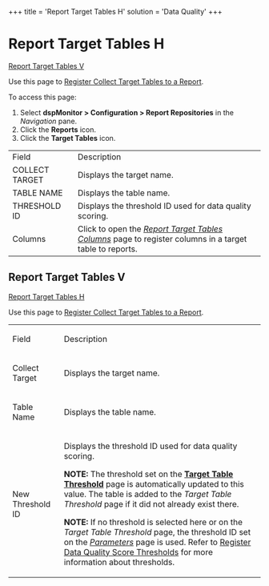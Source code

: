 +++
title = 'Report Target Tables H'
solution = 'Data Quality'
+++

# Report Target Tables H

[Report Target Tables V](#Report_V)

<div class="use">

Use this page to [Register Collect Target Tables to a
Report](../Use_Cases/Register_Collect_Target_Tables_to_a_Report).

</div>

To access this page:

1.  Select **dspMonitor \> Configuration \> Report Repositories** in the
    *Navigation* pane.
2.  Click the **Reports** icon.
3.  Click the **Target Tables**
icon.

|                |                                                                                                                                            |
| -------------- | ------------------------------------------------------------------------------------------------------------------------------------------ |
| Field          | Description                                                                                                                                |
| COLLECT TARGET | Displays the target name.                                                                                                                  |
| TABLE NAME     | Displays the table name.                                                                                                                   |
| THRESHOLD ID   | Displays the threshold ID used for data quality scoring.                                                                                   |
| Columns        | Click to open the *[Report Target Tables Columns](Report_Target_Table_Columns)* page to register columns in a target table to reports. |

## <span id="Report_V"></span>Report Target Tables V

[Report Target Tables H](#Report_H)

<div class="use">

Use this page to [Register Collect Target Tables to a
Report](../Use_Cases/Register_Collect_Target_Tables_to_a_Report).

</div>

<table>
<tbody>
<tr class="odd">
<td><p>Field</p></td>
<td><p>Description</p></td>
</tr>
<tr class="even">
<td><p>Collect Target</p></td>
<td><p>Displays the target name.</p></td>
</tr>
<tr class="odd">
<td><p>Table Name</p></td>
<td><p>Displays the table name.</p></td>
</tr>
<tr class="even">
<td><p>New Threshold ID</p></td>
<td><p>Displays the threshold ID used for data quality scoring.</p>
<p><strong>NOTE:</strong> The threshold set on the <strong><a href="Target_Table_Threshold">Target Table Threshold</a></strong> page is automatically updated to this value. The table is added to the <em>Target Table Threshold</em> page if it did not already exist there.</p>
<p><strong>NOTE:</strong> If no threshold is selected here or on the <em>Target Table Threshold</em> page, the threshold ID set on the <em><a href="Parameters">Parameters</a></em> page is used. Refer to <a href="../Use_Cases/Populate_Configuration_Tables#Register_Data_Quality_Score_Thresholds">Register Data Quality Score Thresholds</a> for more information about thresholds.</p></td>
</tr>
</tbody>
</table>
